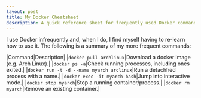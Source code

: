 ```yaml
---
layout: post
title: My Docker Cheatsheet
description: A quick reference sheet for frequently used Docker commands.
---
```


I use Docker infrequently and, when I do, I find myself having to re-learn how to use it. 
The following is a summary of my more frequent commands:

|Command|Description|
|`docker pull archlinux`|Download a docker image (e.g. Arch Linux).|
|`docker ps -a`|Check running processes, including ones exited.|
|`docker run -t -d --name myarch arclinux`|Run a detachhed process with a name.|
|`docker exec -it myarch bash`|Jump into interactive mode.|
|`docker stop myarch`|Stop a running container/process.|
|`docker rm myarch`|Remove an existing container.|
